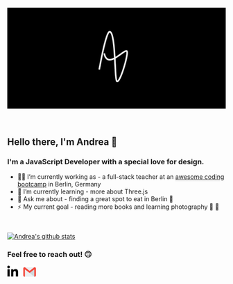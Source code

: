 ![aa-logo](/assets/banner.png)

<br/>

## Hello there, I'm Andrea 🐣

### I'm a JavaScript Developer with a special love for design.

-   👩‍🏫 I’m currently working as - a full-stack teacher at an [awesome coding bootcamp](https://www.spiced-academy.com/en) in Berlin, Germany
-   🌱 I’m currently learning - more about Three.js
-   💬 Ask me about - finding a great spot to eat in Berlin 🍝
-   ⚡ My current goal - reading more books and learning photography 📖 📸

<br />

[![Andrea's github stats](https://github-readme-stats.vercel.app/api?username=ariasdrea&count_private=true&show_icons=true&theme=nightowl&hide_title=true&langs_count=2)](https://github.com/anuraghazra/github-readme-stats)

### Feel free to reach out! 🙃

[<img align="left" alt="linkedin" width="25px" src="assets/linkedin.png" />](https://www.linkedin.com/in/a-arias/)&nbsp;&nbsp;&nbsp;[<img alt="email" width="29px" src="assets/gmail.png" />](mailto:andrea@spiced-academy.com)
